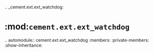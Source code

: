 .. _cement.ext.ext_watchdog:

:mod:`cement.ext.ext_watchdog`
==============================================================================

.. automodule:: cement.ext.ext_watchdog
    :members:
    :private-members:
    :show-inheritance:
